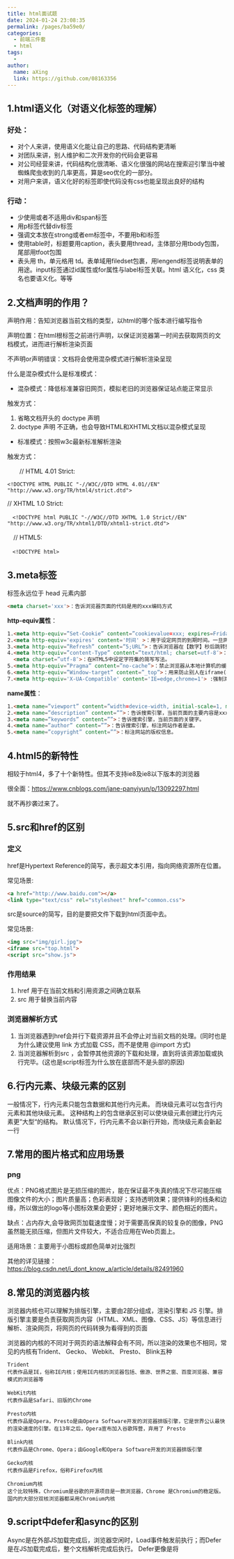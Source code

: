 ```yaml
---
title: html面试题
date: 2024-01-24 23:08:35
permalink: /pages/ba59e0/
categories:
  - 前端三件套
  - html
tags:
  - 
author: 
  name: aXing
  link: https://github.com/08163356
---
```


## 1.html语义化（对语义化标签的理解）

### 好处：

- 对个人来讲，使用语义化能让自己的思路、代码结构更清晰
- 对团队来讲，别人维护和二次开发你的代码会更容易
- 对公司经营来讲，代码结构化很清晰、语义化很强的网站在搜索迎引擎当中被蜘蛛爬虫收到的几率更高，算是seo优化的一部分。
- 对用户来讲，语义化好的标签即使代码没有css也能呈现出良好的结构

### 行动：

- 少使用或者不适用div和span标签
- 用p标签代替div标签
- 强调文本放在strong或者em标签中，不要用b和i标签
- 使用table时，标题要用caption，表头要用thread，主体部分用tbody包围，尾部用tfoot包围
- 表头用 th，单元格用 td。表单域用filedset包裹，用lengend标签说明表单的用途。input标签通过id属性或for属性与label标签关联。html 语义化，css 类名也要语义化。等等



## 2.文档声明的作用？

声明作用：告知浏览器当前文档的类型，以html的哪个版本进行编写指令

声明位置：在html根标签之前进行声明，以保证浏览器第一时间去获取网页的文档模式，进而进行解析渲染页面

不声明or声明错误：文档将会使用混杂模式进行解析渲染呈现

什么是混杂模式什么是标准模式：

- 混杂模式：降低标准兼容旧网页，模拟老旧的浏览器保证站点能正常显示

触发方式：

1. 省略文档开头的 doctype 声明
2. doctype 声明 不正确，也会导致HTML和XHTML文档以混杂模式呈现

- 标准模式：按照w3c最新标准解析渲染

触发方式：

　　// HTML 4.01 Strict:

```
<!DOCTYPE HTML PUBLIC "-//W3C//DTD HTML 4.01//EN" "http://www.w3.org/TR/html4/strict.dtd">
```

 // XHTML 1.0 Strict:

```
　<!DOCTYPE html PUBLIC "-//W3C//DTD XHTML 1.0 Strict//EN" "http://www.w3.org/TR/xhtml1/DTD/xhtml1-strict.dtd">
```

　// HTML5:

```
　<!DOCTYPE html>
```

## 3.meta标签

<meta> 标签永远位于 head 元素内部

```html
<meta charset='xxx'>：告诉浏览器页面的代码是用的xxx编码方式
```

**http-equiv属性**：<meta http-equiv='参数' content='参数变量值'>

```html
1.<meta http-equiv=”Set-Cookie” content=”cookievalue=xxx; expires=Friday,12-Jan-2001 18:18:18 GMT; path=/”>:如果网页过期，那么存盘的cookie将被删除。必须使用GMT的时间格式。
2.<meta http-equiv='expires' content='时间' >：用于设定网页的到期时间。一旦网页过期，必须到服务器上重新传输。
3.<meta http-equiv=”Refresh” content=”5;URL”>：告诉浏览器在【数字】秒后跳转到【一个网址】
4.<meta http-equiv=”content-Type” content=”text/html; charset=utf-8″>：设定页面使用的字符集。
  <meta charset=”utf-8″>：在HTML5中设定字符集的简写写法。
5.<meta http-equiv=”Pragma” content=”no-cache”>：禁止浏览器从本地计算机的缓存中访问页面内容。访问者将无法脱机浏览。
6.<meta http-equiv=”Window-target” content=”_top”>：用来防止别人在iframe(框架)里调用自己的页面，这也算是一个非常实用的属性。
7.<meta http-equiv='X-UA-Compatible' content='IE=edge,chrome=1'> :强制浏览器按照特定的版本标准进行渲染。但不支持IE7及以下版本。如果是ie浏览器就用最新的ie渲染，如果是双核浏览器就用chrome内核。
```

**name属性**： <meta name='参数' content='具体的参数值'>

```html
1.<meta name=”viewport” content=”width=device-width, initial-scale=1, maximum-scale=1, user-scalable=no”>：在移动设备浏览器上，禁用缩放（zooming）功能，用户只能滚动屏幕。
2.<meta name=”description” content=””>：告诉搜索引擎，当前页面的主要内容是xxx。
3.<meta name=”keywords” content=””>：告诉搜索引擎，当前页面的关键字。
4.<meta name=”author” content=””>：告诉搜索引擎，标注网站作者是谁。
5.<meta name=”copyright” content=””>：标注网站的版权信息。
```

## 4.html5的新特性

相较于html4，多了十个新特性。但其不支持ie8及ie8以下版本的浏览器

很全面：https://www.cnblogs.com/jane-panyiyun/p/13092297.html

就不再抄袭过来了。

## 5.src和href的区别

### 定义

href是Hypertext Reference的简写，表示超文本引用，指向网络资源所在位置。

常见场景:

```html
<a href="http://www.baidu.com"></a> 
<link type="text/css" rel="stylesheet" href="common.css">
```

src是source的简写，目的是要把文件下载到html页面中去。

常见场景:

```html
<img src="img/girl.jpg"> 
<iframe src="top.html"> 
<script src="show.js">
```

### 作用结果

1. href 用于在当前文档和引用资源之间确立联系
2. src 用于替换当前内容

### 浏览器解析方式

1. 当浏览器遇到href会并行下载资源并且不会停止对当前文档的处理。(同时也是为什么建议使用 link 方式加载 CSS，而不是使用 @import 方式)
2. 当浏览器解析到src ，会暂停其他资源的下载和处理，直到将该资源加载或执行完毕。(这也是script标签为什么放在底部而不是头部的原因)

## 6.行内元素、块级元素的区别

一般情况下，行内元素只能包含数据和其他行内元素。 而块级元素可以包含行内元素和其他块级元素。 这种结构上的包含继承区别可以使块级元素创建比行内元素更”大型“的结构。 默认情况下，行内元素不会以新行开始，而块级元素会新起一行

## 7.常用的图片格式和应用场景

### png

优点：PNG格式图片是无损压缩的图片，能在保证最不失真的情况下尽可能压缩图像文件的大小；图片质量高；色彩表现好；支持透明效果；提供锋利的线条和边缘，所以做出的logo等小图标效果会更好；更好地展示文字、颜色相近的图片。

缺点：占内存大,会导致网页加载速度慢；对于需要高保真的较复杂的图像，PNG虽然能无损压缩，但图片文件较大，不适合应用在Web页面上。

适用场景：主要用于小图标或颜色简单对比强烈

其他的详见链接：https://blog.csdn.net/i_dont_know_a/article/details/82491960

## 8.常见的浏览器内核

浏览器内核也可以理解为排版引擎，主要由2部分组成，渲染引擎和 JS 引擎。排版引擎主要是负责获取网页内容（HTML、XML、图像、CSS、JS）等信息进行解析、渲染网页，将网页的代码转换为看得到的页面

浏览器的内核的不同对于网页的语法解释会有不同，所以渲染的效果也不相同，常见的内核有Trident、 Gecko、 Webkit、 Presto、 Blink五种

```
Trident
代表作品是IE，俗称IE内核；使用IE内核的浏览器包括、傲游、世界之窗、百度浏览器、兼容模式的浏览器等

WebKit内核
代表作品是Safari、旧版的Chrome

Presto内核
代表作品是Opera，Presto是由Opera Software开发的浏览器排版引擎，它是世界公认最快的渲染速度的引擎。在13年之后，Opera宣布加入谷歌阵营，弃用了 Presto

Blink内核
代表作品是Chrome、Opera；由Google和Opera Software开发的浏览器排版引擎

Gecko内核
代表作品是Firefox，俗称Firefox内核

Chromium内核
这个比较特殊，Chromium是谷歌的开源项目是一款浏览器，Chrome 是Chromium的稳定版。国内的大部分双核浏览器都采用Chromium内核

```



## 9.script中defer和async的区别

Async是在外部JS加载完成后，浏览器空闲时，Load事件触发前执行；而Defer是在JS加载完成后，整个文档解析完成后执行。 Defer更像是将<script>标签放在</body>之后的效果，但是它由于是异步加载JS文件，所以可以节省时间。

## 10.link和@import导入样式的区别？

区别 link是XHTML标签,它不仅可以引入css文件，还可以引入网站图标或者设置媒体查询。 @import是CSS提供的语法规则，只能用来加载css。 @import一定要写在除@charset外的其他任何CSS 规则之前，如果置于其它位置将会被浏览器忽略

## 11.需要注意哪些seo？

- 合理的title、description、keywords：搜索对着三项的权重逐个减小，title值强调重点即可，重要关键词出现不要超过2次，而且要靠前，不同页面title要有所不同；description把页面内容高度概括，长度合适，不可过分堆砌关键词，不同页面description有所不同；keywords列举出重要关键词即可
- 语义化的HTML标签，符合W3C规范：语义化代码让搜索引擎容易理解网页
- 重要内容HTML代码放在最前：搜索引擎抓取HTML顺序是从上到下，有的搜索引擎对抓取长度有限制，保证重要内容一定会被抓取
- 重要内容不要用js输出：爬虫不会执行js获取内容
- 少用iframe：搜索引擎不会抓取iframe中的内容
- 非装饰性图片必须加 alt
- 提高网站速度：网站速度是搜索引擎排序的一个重要指标



## 参考文章：

https://zhuanlan.zhihu.com/p/91960069

https://zhuanlan.zhihu.com/p/133446654